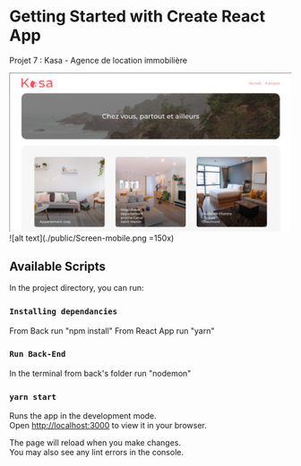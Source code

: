 # Getting Started with Create React App

Projet 7 : Kasa - Agence de location immobilière

![alt text](./public/Screen.png)![alt text](./public/Screen-mobile.png =150x)

## Available Scripts

In the project directory, you can run:

### `Installing dependancies`

From Back run "npm install"
From React App run "yarn"

### `Run Back-End`

In the terminal from back's folder run "nodemon"

### `yarn start`

Runs the app in the development mode.\
Open [http://localhost:3000](http://localhost:3000) to view it in your browser.

The page will reload when you make changes.\
You may also see any lint errors in the console.